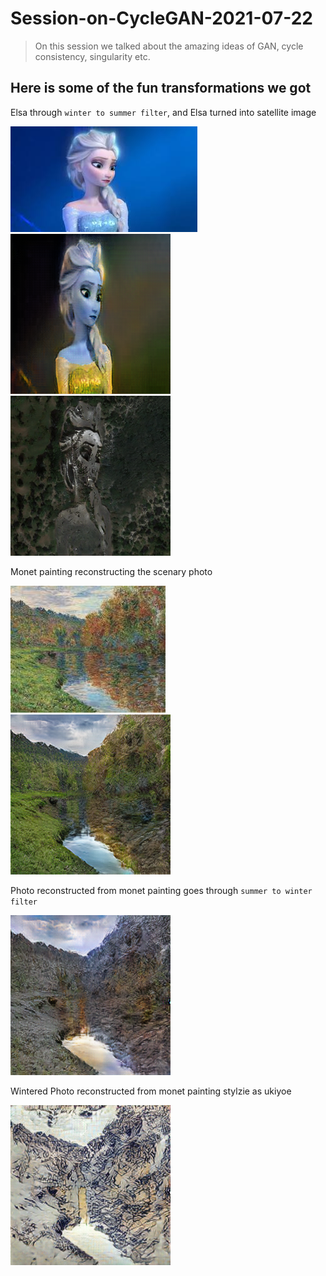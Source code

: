 # Session-on-CycleGAN-2021-07-22

> On this session we talked about the amazing ideas of GAN, cycle consistency, singularity etc.

## Here is some of the fun transformations we got

Elsa through ```winter to summer filter```, and Elsa turned into satellite image

![elsa](elsa.jpeg) ![elsa2](elsa_summer.png) ![elsa_sat](elsa_satellite.png)

Monet painting reconstructing the scenary photo

![monet](monet1.jpeg) ![monet2](monet_photoed.png)

Photo reconstructed from monet painting goes through ```summer to winter filter```

![monet_photoed_wintered](monet_photoed_wintered.png)

Wintered Photo reconstructed from monet painting stylzie as ukiyoe

![monet_ukiyoed](monet_ukiyoed.png)
